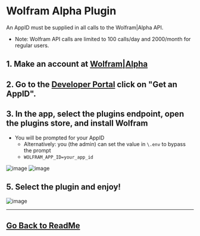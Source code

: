 # Wolfram Alpha Plugin

An AppID must be supplied in all calls to the Wolfram|Alpha API. 

- Note: Wolfram API calls are limited to 100 calls/day and 2000/month for regular users.

## 1. Make an account at <a href='http://products.wolframalpha.com/api/'>Wolfram|Alpha</a>
## 2. Go to the <a href='https://developer.wolframalpha.com/portal/myapps/'>Developer Portal</a> click on "Get an AppID".
## 3. In the app, select the plugins endpoint, open the plugins store, and install Wolfram
- You will be prompted for your AppID
    - Alternatively: you (the admin) can set the value in `\.env` to bypass the prompt
     - `WOLFRAM_APP_ID=your_app_id`

![image](https://github.com/danny-avila/LibreChat/assets/110412045/e33e0133-66c1-4781-9ca8-bbd8c174579c)
![image](https://github.com/danny-avila/LibreChat/assets/110412045/a075e5b9-d648-405d-96cf-178af792aabc)


## 5. Select the plugin and enjoy!

![image](https://github.com/danny-avila/LibreChat/assets/110412045/fe5626ce-dfc5-4b0f-b203-e954975ff551)

---

## [Go Back to ReadMe](../../../README.md)

